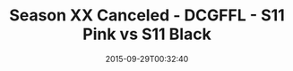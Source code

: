 ---
title: Season XX Canceled - DCGFFL - S11 Pink vs S11 Black
teams-score:
- team: _teams/s11-pink.md
  score: 48
- team: _teams/s11-black.md
  score: 20
mvp: Walter S. (Pink), Butters (Black)
game-ball: ''
sportsperson: ''
season: 11
week: 3
date: '2015-09-29T00:32:40'
pageid: season-xi-week-3-934-vs-924
---
